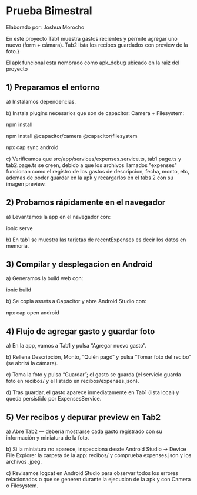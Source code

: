 # Prueba Bimestral
Elaborado por: Joshua Morocho

En este proyecto Tab1 muestra gastos recientes y permite agregar uno nuevo (form + cámara). Tab2 lista los recibos guardados con preview de la foto.}

El apk funcional esta nombrado como apk_debug ubicado en la raiz del proyecto

## 1) Preparamos el entorno
   
  a) Instalamos dependencias.

  b) Instala plugins necesarios que son de capacitor: Camera + Filesystem:
  
npm install
  
npm install @capacitor/camera @capacitor/filesystem

npx cap sync android

c) Verificamos que src/app/services/expenses.service.ts, tab1.page.ts y tab2.page.ts se creen, debido a que los archivos llamados "expenses" funcionan como el registro de los gastos de descripcion, fecha, monto, etc, ademas de poder guardar en la apk y recargarlos en el tabs 2 con su imagen preview.

## 2) Probamos rápidamente en el navegador 
   
a) Levantamos la app en el navegador con:

ionic serve

b) En tab1 se muestra las tarjetas de recentExpenses es decir los datos en memoria.

## 3) Compilar y desplegacion en Android
   
a) Generamos la build web con:

ionic build

b) Se copia assets a Capacitor y abre Android Studio con:

npx cap open android

## 4) Flujo de agregar gasto y guardar foto
   
a) En la app, vamos a Tab1 y pulsa “Agregar nuevo gasto”.

b) Rellena Descripción, Monto, “Quién pagó” y pulsa “Tomar foto del recibo” (se abrirá la cámara).

c) Toma la foto y pulsa “Guardar”; el gasto se guarda (el servicio guarda foto en recibos/ y el listado en recibos/expenses.json).

d) Tras guardar, el gasto aparece inmediatamente en Tab1 (lista local) y queda persistido por ExpensesService.

## 5) Ver recibos y depurar preview en Tab2
   
a) Abre Tab2 — debería mostrarse cada gasto registrado con su información y miniatura de la foto.

b) Si la miniatura no aparece, inspecciona desde Android Studio → Device File Explorer la carpeta de la app: recibos/ y comprueba expenses.json y los archivos .jpeg.

c) Revisamos logcat en Android Studio para observar todos los errores relacionados o que se generen durante la ejecucion de la apk y con Camera o Filesystem.

